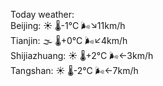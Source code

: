 Today weather:  
Beijing: ☀️ 🌡️-1°C 🌬️↘11km/h  
Tianjin: 🌫  🌡️+0°C 🌬️↙4km/h  
Shijiazhuang: ☀️ 🌡️+2°C 🌬️←3km/h  
Tangshan: ☀️ 🌡️-2°C 🌬️←7km/h  
